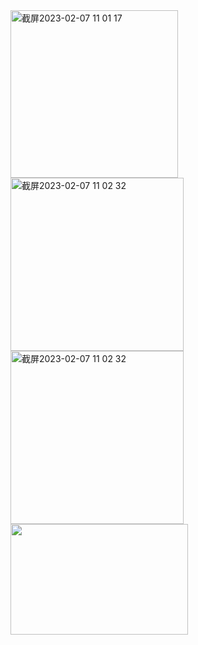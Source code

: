 <!doctype html>
<html>
<head>
<meta charset="UTF-8">
<title>kevin </title>
</head>
<style>
h1{text-align: center;}
P{text-align: center;}
div{text-align: center;}<img width="1448" alt="截屏2023-02-07 10 58 08" src="https://user-images.githubusercontent.com/

https://user-images.githubusercontent.com/119273882/217138029-ae746f4e-5b5e-4d55-8e56-c0d0cc680425.mov

119273882/217136882-6849a8eb-6615-4ff8-9edb-e38366febb7a.png">
	
</style>
<title>Kevin</title><img width="268" alt="截屏2023-02-07 11 01 17" src="https://user-images.githubusercontent.com/119273882/217137318-1caa07d2-22f8-481a-a77e-6aac8bb87e56.png"><img width="277" alt="截屏2023-02-07 11 02 32" src="https://user-images.githubusercontent.com/119273882/217137667-e527fcc2-28c5-43d1-9b74-0e5c1149a01f.png">


	
<body><img width="277" alt="截屏2023-02-07 11 02 32" src="https://user-images.githubusercontent.com/119273882/217137491-1c405f72-3ee9-484b-ba14-d1a874548472.png">

<img src="../Pictures/Photos Library.photoslibrary/resources/derivatives/masters/2/2B00D697-31AE-43E2-B80D-49AC72E83D90_4_5005_c.jpeg" width="284" height="177" alt=""/>
</body>
</html>
